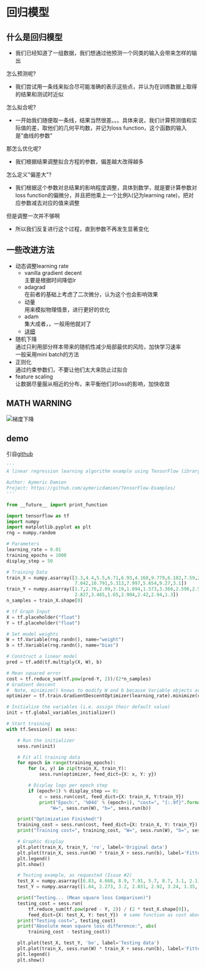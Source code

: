 #  回归模型  
## 什么是回归模型
- 我们已经知道了一组数据，我们想通过他预测一个同类的输入会带来怎样的输出  
  
怎么预测呢?  
- 我们尝试用一条线来拟合尽可能准确的表示这些点，并认为在训练数据上取得的结果和测试时近似    
  
怎么拟合呢?  
- 一开始我们随便取一条线，结果当然很差。。。具体来说，我们计算预测值和实际值的差，取他们的几何平均数，并记为loss function，这个函数的输入是"曲线的参数"    
  
那怎么优化呢?
- 我们根据结果调整拟合方程的参数，偏差越大改得越多  
  
怎么定义"偏差大"?  
- 我们根据这个参数对总结果的影响程度调整，具体到数学，就是要计算参数对loss function的偏微分，并且把他乘上一个比例λ(记为learning rate)，把对应参数减去对应的值来调整  
  
但是调整一次并不够啊  
- 所以我们反复进行这个过程，直到参数不再发生显著变化 
    
## 一些改进方法
- 动态调整learning rate  
  - vanilla gradient decent  
  主要是根据时间降低lr  
  - adagrad  
  在前者的基础上考虑了二次微分，认为这个也会影响效果  
  - 动量  
  用来模拟物理情景，进行更好的优化
  - adam  
  集大成者，，一般用他就对了
  - [详细](https://m.sohu.com/a/149921578_610300)  
- 随机下降  
通过只利用部分样本带来的随机性减少局部最优的风险，加快学习速率    
一般采用mini batch的方法  
- 正则化  
通过约束参数们，不要让他们太大来防止过拟合
- feature scaling  
让数据尽量服从相近的分布，来平衡他们对loss的影响，加快收敛  

## MATH WARNING  
![梯度下降](http://img02.sogoucdn.com/app/a/100520146/66090b42373bf18bea0782d3d10ea0f5)  

## demo 
引自[github](https://github.com/aymericdamien/TensorFlow-Examples)
``` python
'''
A linear regression learning algorithm example using TensorFlow library.

Author: Aymeric Damien
Project: https://github.com/aymericdamien/TensorFlow-Examples/
'''

from __future__ import print_function

import tensorflow as tf
import numpy
import matplotlib.pyplot as plt
rng = numpy.random

# Parameters
learning_rate = 0.01
training_epochs = 1000
display_step = 50

# Training Data
train_X = numpy.asarray([3.3,4.4,5.5,6.71,6.93,4.168,9.779,6.182,7.59,2.167,
                         7.042,10.791,5.313,7.997,5.654,9.27,3.1])
train_Y = numpy.asarray([1.7,2.76,2.09,3.19,1.694,1.573,3.366,2.596,2.53,1.221,
                         2.827,3.465,1.65,2.904,2.42,2.94,1.3])
n_samples = train_X.shape[0]

# tf Graph Input
X = tf.placeholder("float")
Y = tf.placeholder("float")

# Set model weights
W = tf.Variable(rng.randn(), name="weight")
b = tf.Variable(rng.randn(), name="bias")

# Construct a linear model
pred = tf.add(tf.multiply(X, W), b)

# Mean squared error
cost = tf.reduce_sum(tf.pow(pred-Y, 2))/(2*n_samples)
# Gradient descent
#  Note, minimize() knows to modify W and b because Variable objects are trainable=True by default
optimizer = tf.train.GradientDescentOptimizer(learning_rate).minimize(cost)

# Initialize the variables (i.e. assign their default value)
init = tf.global_variables_initializer()

# Start training
with tf.Session() as sess:

    # Run the initializer
    sess.run(init)

    # Fit all training data
    for epoch in range(training_epochs):
        for (x, y) in zip(train_X, train_Y):
            sess.run(optimizer, feed_dict={X: x, Y: y})

        # Display logs per epoch step
        if (epoch+1) % display_step == 0:
            c = sess.run(cost, feed_dict={X: train_X, Y:train_Y})
            print("Epoch:", '%04d' % (epoch+1), "cost=", "{:.9f}".format(c), \
                "W=", sess.run(W), "b=", sess.run(b))

    print("Optimization Finished!")
    training_cost = sess.run(cost, feed_dict={X: train_X, Y: train_Y})
    print("Training cost=", training_cost, "W=", sess.run(W), "b=", sess.run(b), '\n')

    # Graphic display
    plt.plot(train_X, train_Y, 'ro', label='Original data')
    plt.plot(train_X, sess.run(W) * train_X + sess.run(b), label='Fitted line')
    plt.legend()
    plt.show()

    # Testing example, as requested (Issue #2)
    test_X = numpy.asarray([6.83, 4.668, 8.9, 7.91, 5.7, 8.7, 3.1, 2.1])
    test_Y = numpy.asarray([1.84, 2.273, 3.2, 2.831, 2.92, 3.24, 1.35, 1.03])

    print("Testing... (Mean square loss Comparison)")
    testing_cost = sess.run(
        tf.reduce_sum(tf.pow(pred - Y, 2)) / (2 * test_X.shape[0]),
        feed_dict={X: test_X, Y: test_Y})  # same function as cost above
    print("Testing cost=", testing_cost)
    print("Absolute mean square loss difference:", abs(
        training_cost - testing_cost))

    plt.plot(test_X, test_Y, 'bo', label='Testing data')
    plt.plot(train_X, sess.run(W) * train_X + sess.run(b), label='Fitted line')
    plt.legend()
    plt.show()
```